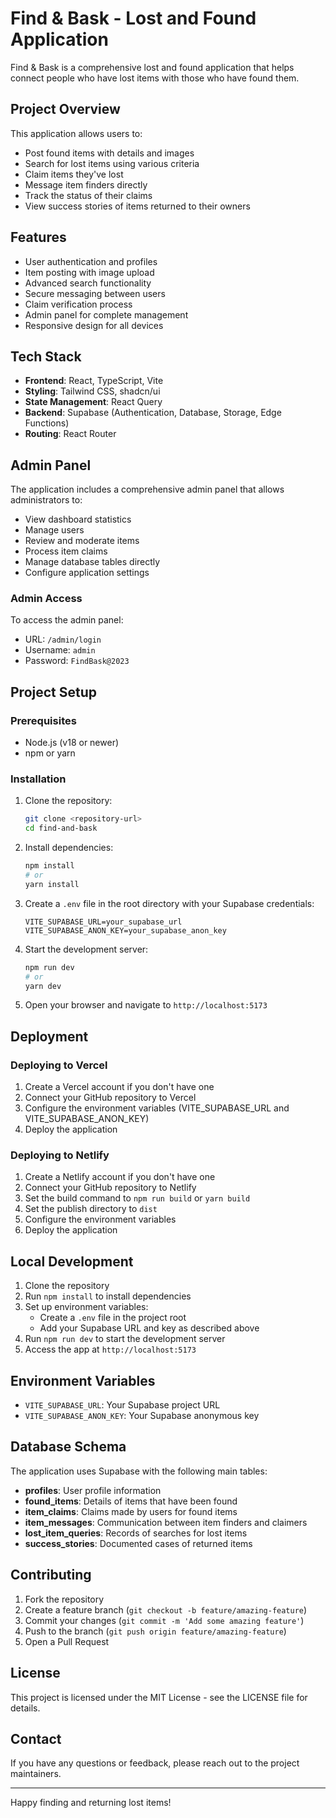 
# Find & Bask - Lost and Found Application

Find & Bask is a comprehensive lost and found application that helps connect people who have lost items with those who have found them.

## Project Overview

This application allows users to:

- Post found items with details and images
- Search for lost items using various criteria
- Claim items they've lost
- Message item finders directly
- Track the status of their claims
- View success stories of items returned to their owners

## Features

- User authentication and profiles
- Item posting with image upload
- Advanced search functionality
- Secure messaging between users
- Claim verification process
- Admin panel for complete management
- Responsive design for all devices

## Tech Stack

- **Frontend**: React, TypeScript, Vite
- **Styling**: Tailwind CSS, shadcn/ui
- **State Management**: React Query
- **Backend**: Supabase (Authentication, Database, Storage, Edge Functions)
- **Routing**: React Router

## Admin Panel

The application includes a comprehensive admin panel that allows administrators to:

- View dashboard statistics
- Manage users
- Review and moderate items
- Process item claims
- Manage database tables directly
- Configure application settings

### Admin Access

To access the admin panel:
- URL: `/admin/login`
- Username: `admin`
- Password: `FindBask@2023`

## Project Setup

### Prerequisites

- Node.js (v18 or newer)
- npm or yarn

### Installation

1. Clone the repository:
   ```bash
   git clone <repository-url>
   cd find-and-bask
   ```

2. Install dependencies:
   ```bash
   npm install
   # or
   yarn install
   ```

3. Create a `.env` file in the root directory with your Supabase credentials:
   ```
   VITE_SUPABASE_URL=your_supabase_url
   VITE_SUPABASE_ANON_KEY=your_supabase_anon_key
   ```

4. Start the development server:
   ```bash
   npm run dev
   # or
   yarn dev
   ```

5. Open your browser and navigate to `http://localhost:5173`

## Deployment

### Deploying to Vercel

1. Create a Vercel account if you don't have one
2. Connect your GitHub repository to Vercel
3. Configure the environment variables (VITE_SUPABASE_URL and VITE_SUPABASE_ANON_KEY)
4. Deploy the application

### Deploying to Netlify

1. Create a Netlify account if you don't have one
2. Connect your GitHub repository to Netlify
3. Set the build command to `npm run build` or `yarn build`
4. Set the publish directory to `dist`
5. Configure the environment variables
6. Deploy the application

## Local Development

1. Clone the repository
2. Run `npm install` to install dependencies
3. Set up environment variables:
   - Create a `.env` file in the project root
   - Add your Supabase URL and key as described above
4. Run `npm run dev` to start the development server
5. Access the app at `http://localhost:5173`

## Environment Variables

- `VITE_SUPABASE_URL`: Your Supabase project URL
- `VITE_SUPABASE_ANON_KEY`: Your Supabase anonymous key

## Database Schema

The application uses Supabase with the following main tables:

- **profiles**: User profile information
- **found_items**: Details of items that have been found
- **item_claims**: Claims made by users for found items
- **item_messages**: Communication between item finders and claimers
- **lost_item_queries**: Records of searches for lost items
- **success_stories**: Documented cases of returned items

## Contributing

1. Fork the repository
2. Create a feature branch (`git checkout -b feature/amazing-feature`)
3. Commit your changes (`git commit -m 'Add some amazing feature'`)
4. Push to the branch (`git push origin feature/amazing-feature`)
5. Open a Pull Request

## License

This project is licensed under the MIT License - see the LICENSE file for details.

## Contact

If you have any questions or feedback, please reach out to the project maintainers.

---

Happy finding and returning lost items!
